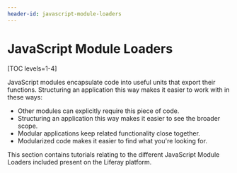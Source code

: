 ```yaml
---
header-id: javascript-module-loaders
---
```


# JavaScript Module Loaders

[TOC levels=1-4]

JavaScript modules encapsulate code into useful units that export their
functions. Structuring an application this way makes it easier to work with in
these ways: 

- Other modules can explicitly require this piece of code. 
- Structuring an application this way makes it easier to see the broader
  scope. 
- Modular applications keep related functionality close together. 
- Modularized code makes it easier to find what you're looking for.

This section contains tutorials relating to the different JavaScript Module
Loaders included present on the Liferay platform.
